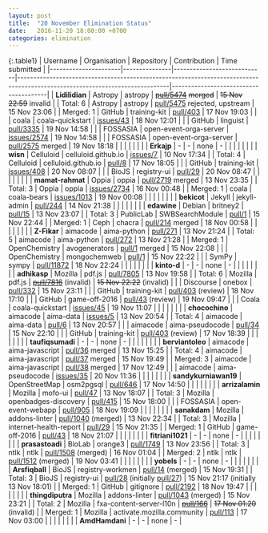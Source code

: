 ```yaml
---
layout: post
title:  "20 November Elimination Status"
date:   2016-11-20 18:00:00 +0700
categories: elimination
---
```


{:.table1}
| Username             | Organisation  | Repository                 | Contribution                                                                                                                | Time submitted                        |
|----------------------|---------------|----------------------------|-----------------------------------------------------------------------------------------------------------------------------|---------------------------------------|
| **Lidilidian**       | Astropy       | astropy                    | [<s>pull/5474</s>](https://github.com/astropy/astropy/pull/5474) <s>merged</s>                                                        | <s>15 Nov 22:59</s> invalid           |
| Total: 6             | Astropy       | astropy                    | [pull/5475](https://github.com/astropy/astropy/pull/5475) rejected, upstream                                                | 15 Nov 23:06                          |
| Merged: 1            | GitHub        | training-kit               | [pull/403](https://github.com/github/training-kit/pull/403)                                                                 | 17 Nov 19:03                          |
|                      | coala         | coala-quickstart           | [issues/43](https://github.com/coala/coala-quickstart/issues/43)                                                            | 18 Nov 12:01                          |
|                      | GitHub        | linguist                   | [pull/3335](https://github.com/github/linguist/pull/3335)                                                                   | 19 Nov 14:58                          |
|                      | FOSSASIA      | open-event-orga-server     | [issues/2574](https://github.com/fossasia/open-event-orga-server/issues/2574)                                               | 19 Nov 14:58                          |
|                      | FOSSASIA      | open-event-orga-server     | [pull/2575](https://github.com/fossasia/open-event-orga-server/pull/2575) merged                                                | 19 Nov 18:18                          |
|                      |               |                            |                                                                                                                             |                                       |
| **Erkajp**           | -             | -                          | none                                                                                                                        | -                                     |
|                      |               |                            |                                                                                                                             |                                       |
| **wisn**             | Celluloid     | celluloid.github.io        | [issues/7](https://github.com/celluloid/celluloid.github.com/issues/7)                                                      | 10 Nov 17:34                          |
| Total: 4             | Celluloid     | celluloid.github.io        | [pull/8](https://github.com/celluloid/celluloid.github.com/pull/8)                                                          | 17 Nov 18:05                          |
|                      | GitHub        | training-kit               | [issues/408](https://github.com/github/training-kit/issues/408)                                                             | 20 Nov 08:07                          |
|                      | BioJS         | registry-ui                | [pull/29](https://github.com/biojs/registry-ui/pull/29)                                                                     | 20 Nov 08:47                          |
|                      |               |                            |                                                                                                                             |                                       |
| **mamat-rahmat**     | Oppia         | oppia                      | [pull/2719](https://github.com/oppia/oppia/pull/2719) merged                                                                | 13 Nov 23:35                          |
| Total: 3             | Oppia         | oppia                      | [issues/2734](https://github.com/oppia/oppia/issues/2734)                                                                   | 16 Nov 00:48                          |
| Merged: 1            | coala         | coala-bears                | [issues/1013](https://github.com/coala/coala-bears/issues/1013)                                                             | 19 Nov 00:08                          |
|                      |               |                            |                                                                                                                             |                                       |
| **bekicot**          | Jekyll        | jekyll-admin               | [pull/244](https://github.com/jekyll/jekyll-admin/pull/244)                                                                 | 14 Nov 21:38                          |
|                      |               |                            |                                                                                                                             |                                       |
| **edawine**          | Debian        | britney2                   | [pull/15](https://github.com/Debian/britney2/pull/15)                                                                       | 13 Nov 23:07                          |
| Total: 3             | PublicLab     | SWBSearchModule            | [pull/1](https://github.com/publiclab/SWBSearchModule/pull/1)                                                               | 15 Nov 22:44                          |
| Merged: 1            | Ceph          | chacra                     | [pull/214](https://github.com/ceph/chacra/pull/214) merged                                                                  | 18 Nov 00:58                          |
|                      |               |                            |                                                                                                                             |                                       |
| **Z-Fikar**          | aimacode      | aima-python                | [pull/271](https://github.com/aimacode/aima-python/pull/271)                                                                | 13 Nov 21:24                          |
| Total: 5             | aimacode      | aima-python                | [pull/272](https://github.com/aimacode/aima-python/pull/272)                                                                | 13 Nov 21:28                          |
| Merged: 1            | OpenChemistry | avogenerators              | [pull/1](https://github.com/OpenChemistry/avogenerators/pull/1) merged                                                        | 15 Nov 22:08                          |
|                      | OpenChemistry | mongochemweb               | [pull/1](https://github.com/OpenChemistry/mongochemweb/pull/1)                                                              | 15 Nov 22:22                          |
|                      | SymPy         | sympy                      | [pull/11872](https://github.com/sympy/sympy/pull/11872)                                                                     | 18 Nov 22:24                          |
|                      |               |                            |                                                                                                                             |                                       |
| **kinto-d**          | -             | -                          | none                                                                                                                        | -                                     |
|                      |               |                            |                                                                                                                             |                                       |
| **adhikasp**         | Mozilla       | pdf.js                     | [pull/7805](https://github.com/mozilla/pdf.js/pull/7805)                                                                    | 13 Nov 19:58                          |
| Total: 6             | Mozilla       | pdf.js                     | [<s>pull/7816</s>](https://github.com/mozilla/pdf.js/pull/7816) (invalid)                                                            | <s>15 Nov 22:22</s> (invalid)                |
|                      | Discourse     | onebox                     | [pull/332](https://github.com/discourse/onebox/pull/332)                                                                    | 15 Nov 23:11                          |
|                      | GitHub        | training-kit               | [pull/403](https://github.com/github/training-kit/pull/403) (review)                                                        | 18 Nov 17:10                          |
|                      | GitHub        | game-off-2016              | [pull/43](https://github.com/github/game-off-2016/pull/43) (review)                                                         | 19 Nov 09:47                          |
|                      | Coala         | coala-quickstart           | [issues/45](https://github.com/coala/coala-quickstart/issues/45)                                                            | 19 Nov 11:07                          |
|                      |               |                            |                                                                                                                             |                                       |
| **chocochino**       | aimacode      | aima-data                  | [issues/5](https://github.com/aimacode/aima-data/issues/5)                                                                  | 13 Nov 20:54                          |
| Total: 4             | aimacode      | aima-data                  | [pull/6](https://github.com/aimacode/aima-data/pull/6)                                                                      | 13 Nov 20:57                          |
|                      | aimacode      | aima-pseudocode            | [pull/34](https://github.com/aimacode/aima-pseudocode/pull/34)                                                              | 15 Nov 22:10                          |
|                      | GitHub        | training-kit               | [pull/403](https://github.com/github/training-kit/pull/403) (review)                                                        | 17 Nov 18:39                          |
|                      |               |                            |                                                                                                                             |                                       |
| **taufiqsumadi**     | -             | -                          | none                                                                                                                        | -                                     |
|                      |               |                            |                                                                                                                             |                                       |
| **berviantoleo**     | aimacode      | aima-javascript            | [pull/36](https://github.com/aimacode/aima-javascript/pull/36) merged                                                       | 13 Nov 15:25                          |
| Total: 4             | aimacode      | aima-javascript            | [pull/37](https://github.com/aimacode/aima-javascript/pull/37) merged                                                       | 15 Nov 19:49                          |
| Merged: 3            | aimacode      | aima-javascript            | [pull/38](https://github.com/aimacode/aima-javascript/pull/38) merged                                                       | 17 Nov 12:49                          |
|                      | aimacode      | aima-pseudocode            | [issues/35](https://github.com/aimacode/aima-pseudocode/issues/35)                                                          | 20 Nov 11:36                          |
|                      |               |                            |                                                                                                                             |                                       |
| **sandykurniawan19** | OpenStreetMap | osm2pgsql                  | [pull/646](https://github.com/openstreetmap/osm2pgsql/pull/646)                                                                       | 17 Nov 14:50                          |
|                      |               |                            |                                                                                                                             |                                       |
| **arrizalamin**      | Mozilla       | mofo-ui                    | [pull/47](https://github.com/mozilla/mofo-ui/pull/47)                                                                       | 13 Nov 18:07                          |
| Total: 3             | Mozilla       | openbadges-discovery       | [pull/415](https://github.com/mozilla/openbadges-discovery/pull/415)                                                        | 15 Nov 18:00                          |
|                      | FOSSASIA      | open-event-webapp          | [pull/905](https://github.com/fossasia/open-event-webapp/pull/905)                                                          | 18 Nov 19:09                          |
|                      |               |                            |                                                                                                                             |                                       |
| **sanakdam**         | Mozilla       | addons-linter              | [pull/1040](https://github.com/mozilla/addons-linter/pull/1040) (merged)                                                           | 13 Nov 22:34                          |
| Total: 3             | Mozilla       | internet-health-report     | [pull/29](https://github.com/mozilla/internet-health-report/pull/29)                                                        | 15 Nov 21:35                          |
| Merged: 1            | GitHub        | game-off-2016              | [pull/43](https://github.com/github/game-off-2016/pull/43)                                                                  | 18 Nov 21:07                          |
|                      |               |                            |                                                                                                                             |                                       |
| **fitriani1021**     | -             | -                          | none                                                                                                                        | -                                     |
|                      |               |                            |                                                                                                                             |                                       |
| **prasastoadi**      | BioLab        | orange3                    | [pull/1749](https://github.com/biolab/orange3/pull/1749)                                                                    | 13 Nov 23:56                          |
| Total: 3             | ntlk          | ntlk                       | [pull/1508](https://github.com/nltk/nltk/pull/1508) (merged)                                                                         | 16 Nov 01:04                          |
| Merged: 2            | ntlk          | ntlk                       | [pull/1512](https://github.com/nltk/nltk/pull/1512) (merged)                                                                         | 19 Nov 03:41                          |
|                      |               |                            |                                                                                                                             |                                       |
| **yobels**           | -             | -                          | none                                                                                                                        | -                                     |
|                      |               |                            |                                                                                                                             |                                       |
| **Arsfiqball**       | BioJS         | registry-workmen           | [pull/14](https://github.com/biojs/registry-workmen/pull/14) (merged)                                                                | 15 Nov 19:31                          |
| Total: 3             | BioJS         | registry-ui                | [pull/28](https://github.com/biojs/registry-ui/pull/28) (initially [pull/27](https://github.com/biojs/registry-ui/pull/27)) | 15 Nov 21:17 (initially 13 Nov 18:01) |
| Merged: 1            | GitHub        | gitignore                  | [pull/2192](https://github.com/github/gitignore/pull/2192)                                                                  | 18 Nov 19:47                          |
|                      |               |                            |                                                                                                                             |                                       |
| **thingdiputra**     | Mozilla       | addons-linter              | [pull/1043](https://github.com/mozilla/addons-linter/pull/1043) (merged)                                                             | 15 Nov 23:21                          |
| Total: 2             | Mozilla       | fxa-content-server-l10n    | [<s>pull/166</s>](https://github.com/mozilla/fxa-content-server-l10n/pull/166)                                              | <s>17 Nov 01:20</s> (invalid)                |
| Merged: 1            | Mozilla       | activate.mozilla.community | [pull/113](https://github.com/mozilla/activate.mozilla.community/pull/113)                                                  | 17 Nov 03:00                          |
|                      |               |                            |                                                                                                                             |                                       |
| **AmdHamdani**       | -             | -                          | none                                                                                                                        | -                                     |
